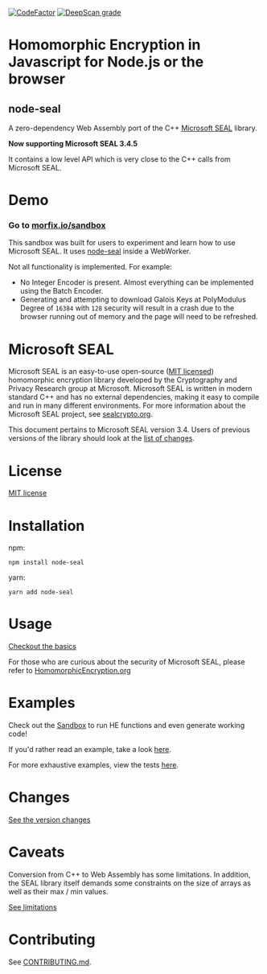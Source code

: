 [![CodeFactor](https://www.codefactor.io/repository/github/morfix-io/node-seal/badge)](https://www.codefactor.io/repository/github/morfix-io/node-seal)
[![DeepScan grade](https://deepscan.io/api/teams/6431/projects/8438/branches/100710/badge/grade.svg)](https://deepscan.io/dashboard#view=project&tid=6431&pid=8438&bid=100710)
# Homomorphic Encryption in Javascript for Node.js or the browser
## node-seal
A zero-dependency Web Assembly port of the C++ [Microsoft SEAL](https://github.com/microsoft/SEAL) library.

**Now supporting Microsoft SEAL 3.4.5**

It contains a low level API which is very close to the C++ calls from Microsoft SEAL.

# Demo
### Go to [morfix.io/sandbox](https://morfix.io/sandbox)

This sandbox was built for users to experiment and learn how to use Microsoft SEAL. It uses
 [node-seal](https://github.com/morfix-io/node-seal) inside a WebWorker.
 
Not all functionality is implemented. For example:
- No Integer Encoder is present. Almost everything can be implemented using the Batch Encoder.
- Generating and attempting to download Galois Keys at PolyModulus Degree of `16384` with `128` security will
  result in a crash due to the browser running out of memory and the page will need to be refreshed.

# Microsoft SEAL

Microsoft SEAL is an easy-to-use open-source ([MIT licensed](LICENSE)) homomorphic
encryption library developed by the Cryptography and Privacy Research group at
Microsoft. Microsoft SEAL is written in modern standard C++ and has no external
dependencies, making it easy to compile and run in many different environments.
For more information about the Microsoft SEAL project, see
[sealcrypto.org](https://www.microsoft.com/en-us/research/project/microsoft-seal).

This document pertains to Microsoft SEAL version 3.4. Users of previous versions
of the library should look at the [list of changes](https://github.com/microsoft/SEAL/blob/master/Changes.md).

# License

[MIT license](LICENSE)

# Installation

npm:
```
npm install node-seal
```

yarn:
```
yarn add node-seal
```

# Usage

[Checkout the basics](docs/USAGE.md)

For those who are curious about the security of Microsoft SEAL, please
refer to [HomomorphicEncryption.org](http://homomorphicencryption.org/)

# Examples

Check out the [Sandbox](https://morfix.io/sandbox) to run HE functions and even generate working code!

If you'd rather read an example, take a look [here](docs/FULL-EXAMPLE.md).

For more exhaustive examples, view the tests [here](src/test).

# Changes

[See the version changes](CHANGES.md)

# Caveats

Conversion from C++ to Web Assembly has some limitations. In addition, the 
SEAL library itself demands some constraints on the size of arrays as well as
their max / min values.

[See limitations](docs/CAVEATS.md)

# Contributing

See [CONTRIBUTING.md](CONTRIBUTING.md).
